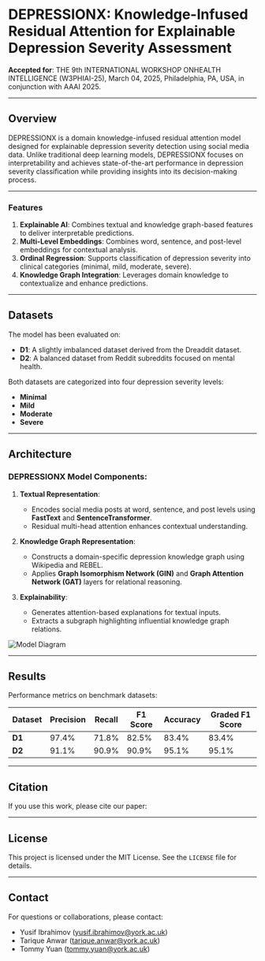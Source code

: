 # DEPRESSIONX: Knowledge-Infused Residual Attention for Explainable Depression Severity Assessment

**Accepted for**: THE 9th INTERNATIONAL WORKSHOP ON ​HEALTH INTELLIGENCE (W3PHIAI-25), March 04, 2025, Philadelphia, PA, USA, in conjunction with AAAI 2025.

---

## Overview

DEPRESSIONX is a domain knowledge-infused residual attention model designed for explainable depression severity detection using social media data. Unlike traditional deep learning models, DEPRESSIONX focuses on interpretability and achieves state-of-the-art performance in depression severity classification while providing insights into its decision-making process.

---

### Features

1. **Explainable AI**: Combines textual and knowledge graph-based features to deliver interpretable predictions.
2. **Multi-Level Embeddings**: Combines word, sentence, and post-level embeddings for contextual analysis.
3. **Ordinal Regression**: Supports classification of depression severity into clinical categories (minimal, mild, moderate, severe).
4. **Knowledge Graph Integration**: Leverages domain knowledge to contextualize and enhance predictions.

---

## Datasets

The model has been evaluated on:
- **D1**: A slightly imbalanced dataset derived from the Dreaddit dataset.
- **D2**: A balanced dataset from Reddit subreddits focused on mental health.

Both datasets are categorized into four depression severity levels:
- **Minimal**
- **Mild**
- **Moderate**
- **Severe**

---

## Architecture

### DEPRESSIONX Model Components:
1. **Textual Representation**: 
   - Encodes social media posts at word, sentence, and post levels using **FastText** and **SentenceTransformer**.
   - Residual multi-head attention enhances contextual understanding.

2. **Knowledge Graph Representation**:
   - Constructs a domain-specific depression knowledge graph using Wikipedia and REBEL.
   - Applies **Graph Isomorphism Network (GIN)** and **Graph Attention Network (GAT)** layers for relational reasoning.

3. **Explainability**:
   - Generates attention-based explanations for textual inputs.
   - Extracts a subgraph highlighting influential knowledge graph relations.

![Model Diagram](docs/model_diagram.png)

---

## Results

Performance metrics on benchmark datasets:

| Dataset | Precision | Recall | F1 Score | Accuracy | Graded F1 Score |
|---------|-----------|--------|----------|----------|-----------------|
| **D1**  | 97.4%    | 71.8%  | 82.5%    | 83.4%    | 83.4%          |
| **D2**  | 91.1%    | 90.9%  | 90.9%    | 95.1%    | 95.1%          |

---

## Citation

If you use this work, please cite our paper:




---

## License

This project is licensed under the MIT License. See the `LICENSE` file for details.

---

## Contact

For questions or collaborations, please contact:
- Yusif Ibrahimov (yusif.ibrahimov@york.ac.uk)
- Tarique Anwar (tarique.anwar@york.ac.uk)
- Tommy Yuan (tommy.yuan@york.ac.uk)

